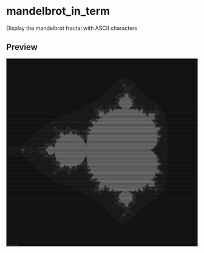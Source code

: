 # mandelbrot_in_term
Display the mandelbrot fractal with ASCII characters

## Preview
![preview](./media/preview.png)
